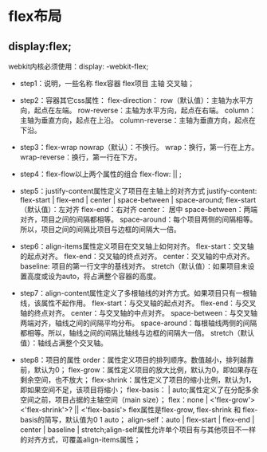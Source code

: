 # flex布局
## display:flex;
webkit内核必须使用：display: -webkit-flex;
- step1：说明，一些名称 flex容器 flex项目 主轴 交叉轴；

- step2：容器其它css属性：
flex-direction：
row（默认值）：主轴为水平方向，起点在左端。
row-reverse：主轴为水平方向，起点在右端。
column：主轴为垂直方向，起点在上沿。
column-reverse：主轴为垂直方向，起点在下沿。

- step3：flex-wrap
nowrap（默认）：不换行。
wrap：换行，第一行在上方。
wrap-reverse：换行，第一行在下方。
- step4：flex-flow以上两个属性的组合 flex-flow: <flex-direction> || <flex-wrap>;

- step5：justify-content属性定义了项目在主轴上的对齐方式
justify-content: flex-start | flex-end | center | space-between | space-around;
flex-start（默认值）：左对齐
flex-end：右对齐
center： 居中
space-between：两端对齐，项目之间的间隔都相等。
space-around：每个项目两侧的间隔相等。所以，项目之间的间隔比项目与边框的间隔大一倍。

- step6：align-items属性定义项目在交叉轴上如何对齐。
flex-start：交叉轴的起点对齐。
flex-end：交叉轴的终点对齐。
center：交叉轴的中点对齐。
baseline: 项目的第一行文字的基线对齐。
stretch（默认值）：如果项目未设置高度或设为auto，将占满整个容器的高度。

- step7：align-content属性定义了多根轴线的对齐方式。如果项目只有一根轴线，该属性不起作用。
flex-start：与交叉轴的起点对齐。
flex-end：与交叉轴的终点对齐。
center：与交叉轴的中点对齐。
space-between：与交叉轴两端对齐，轴线之间的间隔平均分布。
space-around：每根轴线两侧的间隔都相等。所以，轴线之间的间隔比轴线与边框的间隔大一倍。
stretch（默认值）：轴线占满整个交叉轴。

- step8：项目的属性
order：<integer>属性定义项目的排列顺序。数值越小，排列越靠前，默认为0；
flex-grow：<number>属性定义项目的放大比例，默认为0，即如果存在剩余空间，也不放大；
flex-shrink：<number>属性定义了项目的缩小比例，默认为1，即如果空间不足，该项目将缩小；
flex-basis：<length> | auto;属性定义了在分配多余空间之前，项目占据的主轴空间（main size）；
flex：none |  <'flex-grow'> <'flex-shrink'>? || <'flex-basis'> flex属性是flex-grow, flex-shrink 和 flex-basis的简写，默认值为0 1 auto；
align-self：auto | flex-start | flex-end | center | baseline | stretch;align-self属性允许单个项目有与其他项目不一样的对齐方式，可覆盖align-items属性；



